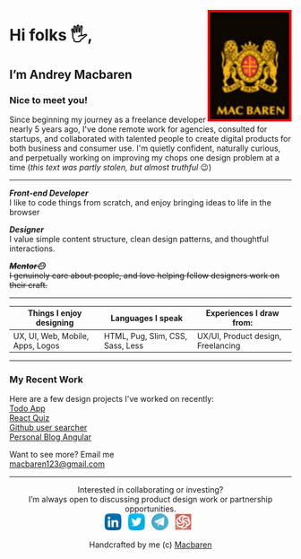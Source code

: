 <p>
  <img width="150" align='right' src="images/logo.jpg?raw=true">
</p>

# Hi folks 🖐️,

## I’m Andrey Macbaren

### Nice to meet you!

Since beginning my journey as a freelance developer nearly 5 years ago, I've done remote work for agencies, consulted for startups, and collaborated with talented people to create digital products for both business and consumer use. I'm quietly confident, naturally curious, and perpetually working on improving my chops one design problem at a time (_this text was partly stolen, but almost truthful_ 😉)

---

_**Front-end Developer**_  
I like to code things from scratch, and enjoy bringing ideas to life in the browser

_**Designer**_  
I value simple content structure, clean design patterns, and thoughtful interactions.

~~_**Mentor😶**_~~  
~~I genuinely care about people, and love helping fellow designers work on their craft.~~

---

| Things I enjoy designing         | Languages I speak                | Experiences I draw from:           |
| -------------------------------- | -------------------------------- | ---------------------------------- |
| UX, UI, Web, Mobile, Apps, Logos | HTML, Pug, Slim, CSS, Sass, Less | UX/UI, Product design, Freelancing |

---

### My Recent Work

Here are a few design projects I've worked on recently:  
[Todo App](https://react-hooks-6af17.firebaseapp.com/)  
[React Quiz](https://react-quiz-b00d2.firebaseapp.com/)  
[Github user searcher](https://git-repo-searcher.herokuapp.com/)  
[Personal Blog Angular](https://macbaren-blog.web.app/)

Want to see more? Email me  
macbaren123@gmail.com

---

<p align='center'>
<text>Interested in collaborating or investing?</text>
<br/>
<text>I’m always open to discussing product design work or partnership opportunities.</text>
<br/>
<a href="https://www.linkedin.com/in/andrey-macbaren/"><img height="30" src="images/linkedin.png?raw=true"></a>&nbsp;&nbsp;
<a href="https://twitter.com/macbarenI"><img height="30" src="images/twitter.png?raw=true"></a>&nbsp;&nbsp;
<a href="https://t.me/macbaren124"><img height="30" src="images/telegram.png?raw=true"></a>&nbsp;&nbsp;
<a href="https://www.codewars.com/users/Macbaren/badges/micro"><img height="30" src="images/codewars.png?raw=true"></a>&nbsp;&nbsp;
</p>
<p align='center'>
Handcrafted by me (c)
<a href="https://github.com/Macbaren">Macbaren</a>
</p>
